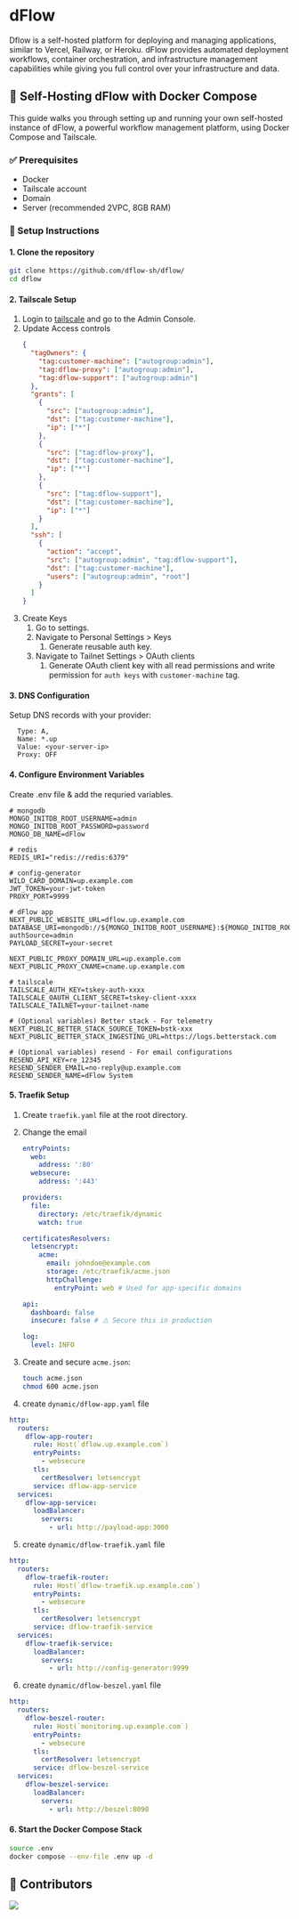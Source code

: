 # dFlow

Dflow is a self-hosted platform for deploying and managing applications, similar
to Vercel, Railway, or Heroku. dFlow provides automated deployment workflows,
container orchestration, and infrastructure management capabilities while giving
you full control over your infrastructure and data.

## 🚀 Self-Hosting dFlow with Docker Compose

This guide walks you through setting up and running your own self-hosted
instance of dFlow, a powerful workflow management platform, using Docker Compose
and Tailscale.

### ✅ Prerequisites

- Docker
- Tailscale account
- Domain
- Server (recommended 2VPC, 8GB RAM)

### 🧭 Setup Instructions

#### 1. Clone the repository

```bash
git clone https://github.com/dflow-sh/dflow/
cd dflow
```

#### 2. Tailscale Setup

1. Login to [tailscale](https://tailscale.com) and go to the Admin Console.
2. Update Access controls
   ```json
   {
     "tagOwners": {
       "tag:customer-machine": ["autogroup:admin"],
       "tag:dflow-proxy": ["autogroup:admin"],
       "tag:dflow-support": ["autogroup:admin"]
     },
     "grants": [
       {
         "src": ["autogroup:admin"],
         "dst": ["tag:customer-machine"],
         "ip": ["*"]
       },
       {
         "src": ["tag:dflow-proxy"],
         "dst": ["tag:customer-machine"],
         "ip": ["*"]
       },
       {
         "src": ["tag:dflow-support"],
         "dst": ["tag:customer-machine"],
         "ip": ["*"]
       }
     ],
     "ssh": [
       {
         "action": "accept",
         "src": ["autogroup:admin", "tag:dflow-support"],
         "dst": ["tag:customer-machine"],
         "users": ["autogroup:admin", "root"]
       }
     ]
   }
   ```
3. Create Keys
   1. Go to settings.
   2. Navigate to Personal Settings > Keys
      1. Generate reusable auth key.
   3. Navigate to Tailnet Settings > OAuth clients
      1. Generate OAuth client key with all read permissions and write
         permission for `auth keys` with `customer-machine` tag.

#### 3. DNS Configuration

Setup DNS records with your provider:

```
  Type: A,
  Name: *.up
  Value: <your-server-ip>
  Proxy: OFF
```

#### 4. Configure Environment Variables

Create .env file & add the requried variables.

```
# mongodb
MONGO_INITDB_ROOT_USERNAME=admin
MONGO_INITDB_ROOT_PASSWORD=password
MONGO_DB_NAME=dFlow

# redis
REDIS_URI="redis://redis:6379"

# config-generator
WILD_CARD_DOMAIN=up.example.com
JWT_TOKEN=your-jwt-token
PROXY_PORT=9999

# dFlow app
NEXT_PUBLIC_WEBSITE_URL=dflow.up.example.com
DATABASE_URI=mongodb://${MONGO_INITDB_ROOT_USERNAME}:${MONGO_INITDB_ROOT_PASSWORD}@mongodb:27017/${MONGO_DB_NAME}?authSource=admin
PAYLOAD_SECRET=your-secret

NEXT_PUBLIC_PROXY_DOMAIN_URL=up.example.com
NEXT_PUBLIC_PROXY_CNAME=cname.up.example.com

# tailscale
TAILSCALE_AUTH_KEY=tskey-auth-xxxx
TAILSCALE_OAUTH_CLIENT_SECRET=tskey-client-xxxx
TAILSCALE_TAILNET=your-tailnet-name

# (Optional variables) Better stack - For telemetry
NEXT_PUBLIC_BETTER_STACK_SOURCE_TOKEN=bstk-xxx
NEXT_PUBLIC_BETTER_STACK_INGESTING_URL=https://logs.betterstack.com

# (Optional variables) resend - For email configurations
RESEND_API_KEY=re_12345
RESEND_SENDER_EMAIL=no-reply@up.example.com
RESEND_SENDER_NAME=dFlow System
```

#### 5. Traefik Setup

1. Create `traefik.yaml` file at the root directory.
2. Change the email

   ```yaml
   entryPoints:
     web:
       address: ':80'
     websecure:
       address: ':443'

   providers:
     file:
       directory: /etc/traefik/dynamic
       watch: true

   certificatesResolvers:
     letsencrypt:
       acme:
         email: johndoe@example.com
         storage: /etc/traefik/acme.json
         httpChallenge:
           entryPoint: web # Used for app-specific domains

   api:
     dashboard: false
     insecure: false # ⚠️ Secure this in production

   log:
     level: INFO
   ```

3. Create and secure `acme.json`:

   ```bash
   touch acme.json
   chmod 600 acme.json
   ```

4. create `dynamic/dflow-app.yaml` file

```yaml
http:
  routers:
    dflow-app-router:
      rule: Host(`dflow.up.example.com`)
      entryPoints:
        - websecure
      tls:
        certResolver: letsencrypt
      service: dflow-app-service
  services:
    dflow-app-service:
      loadBalancer:
        servers:
          - url: http://payload-app:3000
```

5. create `dynamic/dflow-traefik.yaml` file

```yaml
http:
  routers:
    dflow-traefik-router:
      rule: Host(`dflow-traefik.up.example.com`)
      entryPoints:
        - websecure
      tls:
        certResolver: letsencrypt
      service: dflow-traefik-service
  services:
    dflow-traefik-service:
      loadBalancer:
        servers:
          - url: http://config-generator:9999
```

6. create `dynamic/dflow-beszel.yaml` file

```yaml
http:
  routers:
    dflow-beszel-router:
      rule: Host(`monitoring.up.example.com`)
      entryPoints:
        - websecure
      tls:
        certResolver: letsencrypt
      service: dflow-beszel-service
  services:
    dflow-beszel-service:
      loadBalancer:
        servers:
          - url: http://beszel:8090
```

#### 6. Start the Docker Compose Stack

```bash
source .env
docker compose --env-file .env up -d
```

## 🤝 Contributors

<a href="https://github.com/akhil-naidu/dflow/graphs/contributors">
  <img src="https://contrib.rocks/image?repo=akhil-naidu/dflow" />
</a>
